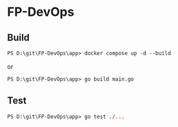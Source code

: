 # FP-DevOps

## Build
```ps
PS D:\git\FP-DevOps\app> docker compose up -d --build
```
or
```ps
PS D:\git\FP-DevOps\app> go build main.go
```

## Test
```ps
PS D:\git\FP-DevOps\app> go test ./...
```
